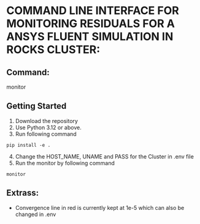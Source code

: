 # COMMAND LINE INTERFACE FOR MONITORING RESIDUALS FOR A ANSYS FLUENT SIMULATION IN ROCKS CLUSTER:

## Command:
monitor

## Getting Started

1. Download the repository
2. Use Python 3.12 or above.
3. Run following command
```
pip install -e .
```
4. Change the HOST_NAME, UNAME and PASS for the Cluster in .env file
5. Run the monitor by following command
```
monitor
```

## Extrass:
- Convergence line in red is currently kept at 1e-5 which can also be changed in .env

